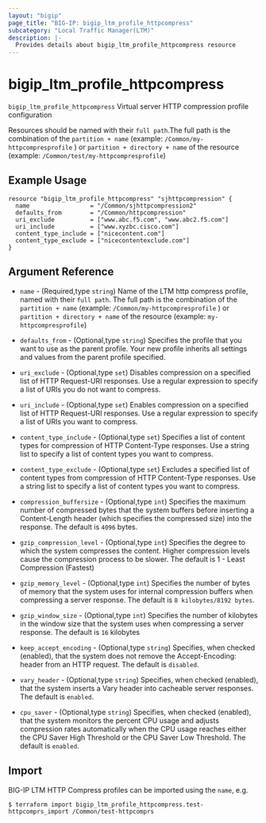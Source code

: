 ```yaml
---
layout: "bigip"
page_title: "BIG-IP: bigip_ltm_profile_httpcompress"
subcategory: "Local Traffic Manager(LTM)"
description: |-
  Provides details about bigip_ltm_profile_httpcompress resource
---
```


# bigip\_ltm\_profile_httpcompress

`bigip_ltm_profile_httpcompress`  Virtual server HTTP compression profile configuration

Resources should be named with their `full path`.The full path is the combination of the `partition + name` (example: `/Common/my-httpcompresprofile` ) or  `partition + directory + name` of the resource  (example: `/Common/test/my-httpcompresprofile`)

## Example Usage


```hcl
resource "bigip_ltm_profile_httpcompress" "sjhttpcompression" {
  name                 = "/Common/sjhttpcompression2"
  defaults_from        = "/Common/httpcompression"
  uri_exclude          = ["www.abc.f5.com", "www.abc2.f5.com"]
  uri_include          = ["www.xyzbc.cisco.com"]
  content_type_include = ["nicecontent.com"]
  content_type_exclude = ["nicecontentexclude.com"]
}

```      

## Argument Reference

* `name` - (Required,type `string`) Name of the LTM http compress profile, named with their `full path`. The full path is the combination of the `partition + name` (example: `/Common/my-httpcompresprofile` ) or  `partition + directory + name` of the resource  (example: `my-httpcompresprofile`)

* `defaults_from` - (Optional,type `string`) Specifies the profile that you want to use as the parent profile. Your new profile inherits all settings and values from the parent profile specified.

* `uri_exclude`  - (Optional,type `set`) Disables compression on a specified list of HTTP Request-URI responses. Use a regular expression to specify a list of URIs you do not want to compress.

* `uri_include`  - (Optional,type `set`) Enables compression on a specified list of HTTP Request-URI responses. Use a regular expression to specify a list of URIs you want to compress.

* `content_type_include` - (Optional,type `set`) Specifies a list of content types for compression of HTTP Content-Type responses. Use a string list to specify a list of content types you want to compress.

* `content_type_exclude` - (Optional,type `set`) Excludes a specified list of content types from compression of HTTP Content-Type responses. Use a string list to specify a list of content types you want to compress.

* `compression_buffersize` - (Optional,type `int`) Specifies the maximum number of compressed bytes that the system buffers before inserting a Content-Length header (which specifies the compressed size) into the response. The default is `4096` bytes.

* `gzip_compression_level` - (Optional,type `int`) Specifies the degree to which the system compresses the content. Higher compression levels cause the compression process to be slower. The default is 1 - Least Compression (Fastest)

* `gzip_memory_level` - (Optional,type `int`) Specifies the number of bytes of memory that the system uses for internal compression buffers when compressing a server response. The default is `8 kilobytes/8192 bytes`.

* `gzip_window_size` - (Optional,type `int`) Specifies the number of kilobytes in the window size that the system uses when compressing a server response. The default is `16` kilobytes

* `keep_accept_encoding` - (Optional,type `string`) Specifies, when checked (enabled), that the system does not remove the Accept-Encoding: header from an HTTP request. The default is `disabled`.

* `vary_header` - (Optional,type `string`) Specifies, when checked (enabled), that the system inserts a Vary header into cacheable server responses. The default is `enabled`.

* `cpu_saver` - (Optional,type `string`) Specifies, when checked (enabled), that the system monitors the percent CPU usage and adjusts compression rates automatically when the CPU usage reaches either the CPU Saver High Threshold or the CPU Saver Low Threshold. The default is `enabled`.


## Import

BIG-IP LTM HTTP Compress profiles can be imported using the `name`, e.g.

```
$ terraform import bigip_ltm_profile_httpcompress.test-httpcomprs_import /Common/test-httpcomprs
```
